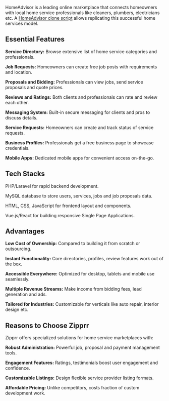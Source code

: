 HomeAdvisor is a leading online marketplace that connects homeowners with local home service professionals like cleaners, plumbers, electricians etc. A <a href="https://zipprr.com/category/homeadvisor-clone/">HomeAdvisor clone script</a> allows replicating this successful home services model.

<h2><b>Essential Features</b></h2>

**Service Directory:** Browse extensive list of home service categories and professionals.

**Job Requests:** Homeowners can create free job posts with requirements and location.

**Proposals and Bidding:** Professionals can view jobs, send service proposals and quote prices.

**Reviews and Ratings:** Both clients and professionals can rate and review each other.

**Messaging System:** Built-in secure messaging for clients and pros to discuss details.

**Service Requests:** Homeowners can create and track status of service requests.

**Business Profiles:** Professionals get a free business page to showcase credentials.

**Mobile Apps:** Dedicated mobile apps for convenient access on-the-go.

<h2><b>Tech Stacks</b></h2>

PHP/Laravel for rapid backend development.

MySQL database to store users, services, jobs and job proposals data.

HTML, CSS, JavaScript for frontend layout and components.

Vue.js/React for building responsive Single Page Applications.

<h2><b>Advantages</b></h2>

**Low Cost of Ownership:** Compared to building it from scratch or outsourcing.

**Instant Functionality:** Core directories, profiles, review features work out of the box.

**Accessible Everywhere:** Optimized for desktop, tablets and mobile use seamlessly.

**Multiple Revenue Streams:** Make income from bidding fees, lead generation and ads.

**Tailored for Industries:** Customizable for verticals like auto repair, interior design etc.

<h2><b>Reasons to Choose Zipprr</b></h2>

Zipprr offers specialized solutions for home service marketplaces with:

**Robust Administration:** Powerful job, proposal and payment management tools.

**Engagement Features:** Ratings, testimonials boost user engagement and confidence.

**Customizable Listings:** Design flexible service provider listing formats.

**Affordable Pricing:** Unlike competitors, costs fraction of custom development work.
